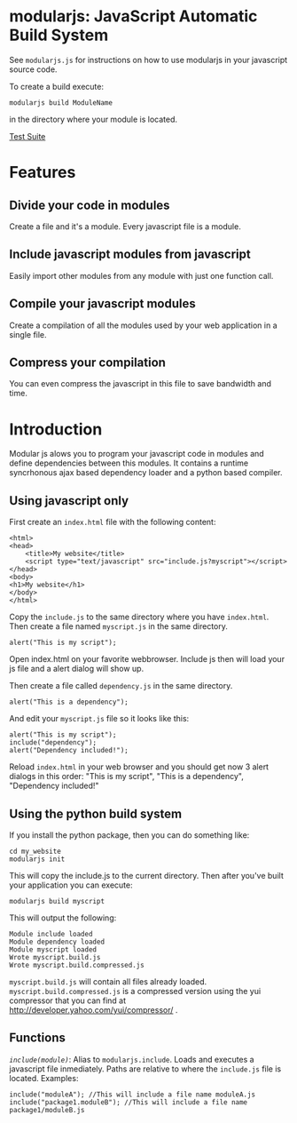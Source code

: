 modularjs: JavaScript Automatic Build System
============================================

See `modularjs.js` for instructions on how to use modularjs in your javascript source code.

To create a build execute:

```
modularjs build ModuleName
```

in the directory where your module is located.

[Test Suite](http://cdn.rawgit.com/cesarizu/modularjs/master/test/index.html)

Features
========

Divide your code in modules
---------------------------

Create a file and it's a module. Every javascript file is a module.

Include javascript modules from javascript
------------------------------------------

Easily import other modules from any module with just one function call.

Compile your javascript modules
-------------------------------

Create a compilation of all the modules used by your web application in a single file.

Compress your compilation
-------------------------

You can even compress the javascript in this file to save bandwidth and time.

Introduction
============

Modular js alows you to program your javascript code in modules and define dependencies between this modules. It contains a runtime syncrhonous ajax based dependency loader and a python based compiler.

Using javascript only
---------------------

First create an `index.html` file with the following content:

```
<html>
<head>
    <title>My website</title>
    <script type="text/javascript" src="include.js?myscript"></script>
</head>
<body>
<h1>My website</h1>
</body>
</html>
```

Copy the `include.js` to the same directory where you have `index.html`. Then create a file named `myscript.js` in the same directory.

```
alert("This is my script");
```

Open index.html on your favorite webbrowser. Include js then will load your js file and a alert dialog will show up.

Then create a file called `dependency.js` in the same directory.

```
alert("This is a dependency");
```

And edit your `myscript.js` file so it looks like this:

```
alert("This is my script");
include("dependency");
alert("Dependency included!");
```

Reload `index.html` in your web browser and you should get now 3 alert dialogs in this order: "This is my script", "This is a dependency", "Dependency included!"

Using the python build system
-----------------------------

If you install the python package, then you can do something like:

```
cd my_website
modularjs init
```

This will copy the include.js to the current directory. Then after you've built your application you can execute:

```
modularjs build myscript
```

This will output the following:

```
Module include loaded
Module dependency loaded
Module myscript loaded
Wrote myscript.build.js
Wrote myscript.build.compressed.js
```

`myscript.build.js` will contain all files already loaded. `myscript.build.compressed.js` is a compressed version using the yui compressor that you can find at http://developer.yahoo.com/yui/compressor/ .

Functions
---------
*`include(module)`*: Alias to `modularjs.include`. Loads and executes a javascript file inmediately. Paths are relative to where the `include.js` file is located. Examples:

```
include("moduleA"); //This will include a file name moduleA.js
include("package1.moduleB"); //This will include a file name package1/moduleB.js
```

